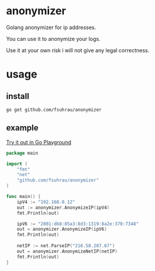 # anonymizer
Golang anonymizer for ip addresses.

You can use it to anonymize your logs.

Use it at your own risk i will not give any legal correctness.

# usage
## install
```shell
go get github.com/fsuhrau/anonymizer
```

## example
[Try it out in Go Playground](https://play.golang.org/p/EE7afMz8wvo)
```go
package main

import (
	"fmt"
	"net"
	"github.com/fsuhrau/anonymizer"
)

func main() {
	ipV4 := "192.168.0.12"
	out := anonymizer.AnonymizeIP(ipV4)
	fmt.Println(out)

	ipV6 := "2001:db8:85a3:8d3:1319:8a2e:370:7348"
	out = anonymizer.AnonymizeIP(ipV6)
	fmt.Println(out)
    
	netIP := net.ParseIP("216.58.207.67")
	out = anonymizer.AnonymizeNetIP(netIP)
	fmt.Println(out)
}
```
